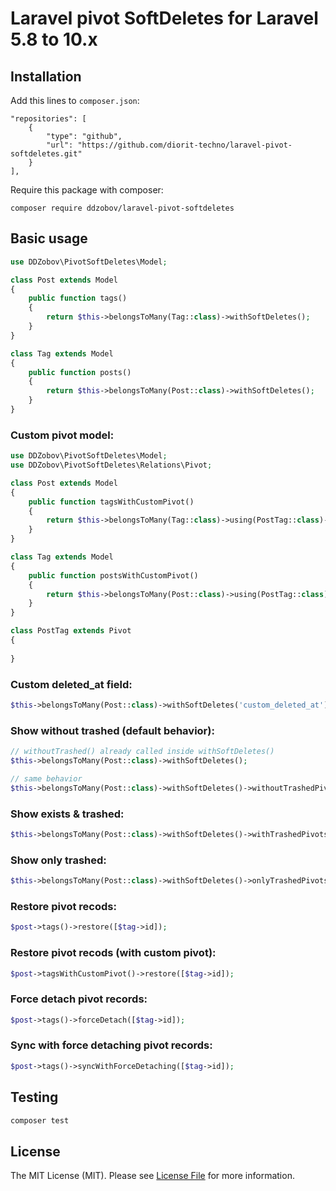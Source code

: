 # Laravel pivot SoftDeletes for Laravel 5.8 to 10.x

## Installation

Add this lines to `composer.json`:

```
"repositories": [
    {
        "type": "github",
        "url": "https://github.com/diorit-techno/laravel-pivot-softdeletes.git"
    }
],
```

Require this package with composer:
```
composer require ddzobov/laravel-pivot-softdeletes
```

## Basic usage

```php
use DDZobov\PivotSoftDeletes\Model;

class Post extends Model
{
    public function tags()
    {
        return $this->belongsToMany(Tag::class)->withSoftDeletes();
    }
}

class Tag extends Model
{
    public function posts()
    {
        return $this->belongsToMany(Post::class)->withSoftDeletes();
    }
}
```

### Custom pivot model:

```php
use DDZobov\PivotSoftDeletes\Model;
use DDZobov\PivotSoftDeletes\Relations\Pivot;

class Post extends Model
{
    public function tagsWithCustomPivot()
    {
        return $this->belongsToMany(Tag::class)->using(PostTag::class)->withSoftDeletes();
    }
}

class Tag extends Model
{
    public function postsWithCustomPivot()
    {
        return $this->belongsToMany(Post::class)->using(PostTag::class)->withSoftDeletes();
    }
}

class PostTag extends Pivot
{
    
}
```

### Custom deleted_at field:

```php
$this->belongsToMany(Post::class)->withSoftDeletes('custom_deleted_at');
```

### Show without trashed (default behavior):
```php
// withoutTrashed() already called inside withSoftDeletes()
$this->belongsToMany(Post::class)->withSoftDeletes();

// same behavior
$this->belongsToMany(Post::class)->withSoftDeletes()->withoutTrashedPivots();
```

### Show exists & trashed:
```php
$this->belongsToMany(Post::class)->withSoftDeletes()->withTrashedPivots();
```

### Show only trashed:
```php
$this->belongsToMany(Post::class)->withSoftDeletes()->onlyTrashedPivots();
```

### Restore pivot recods:
```php
$post->tags()->restore([$tag->id]);
```

### Restore pivot recods (with custom pivot):
```php
$post->tagsWithCustomPivot()->restore([$tag->id]);
```

### Force detach pivot records:
```php
$post->tags()->forceDetach([$tag->id]);
```

### Sync with force detaching pivot records:
```php
$post->tags()->syncWithForceDetaching([$tag->id]);
```

## Testing

```bash
composer test
```

## License

The MIT License (MIT). Please see [License File](LICENSE) for more information.
